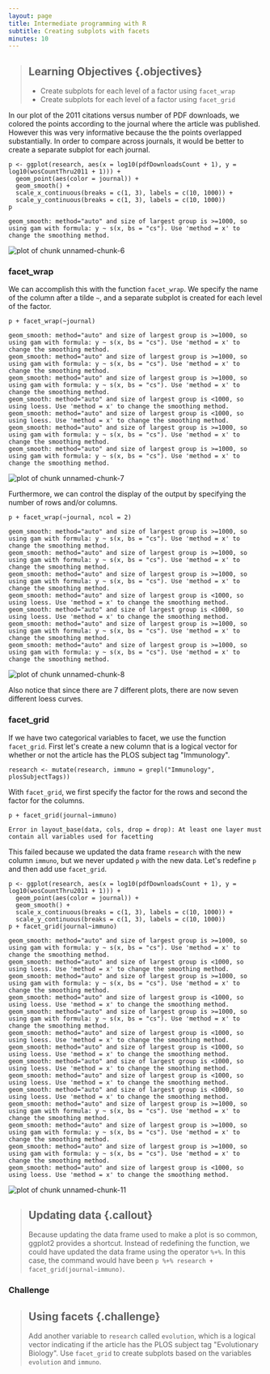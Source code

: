 ```yaml
---
layout: page
title: Intermediate programming with R
subtitle: Creating subplots with facets
minutes: 10
---
```




> ## Learning Objectives {.objectives}
> *  Create subplots for each level of a factor using `facet_wrap`
> *  Create subplots for each level of a factor using `facet_grid`

In our plot of the 2011 citations versus number of PDF downloads, we colored the points according to the journal where the article was published.
However this was very informative because the the points overlapped substantially.
In order to compare across journals, it would be better to create a separate subplot for each journal.










~~~{.r}
p <- ggplot(research, aes(x = log10(pdfDownloadsCount + 1), y = log10(wosCountThru2011 + 1))) +
  geom_point(aes(color = journal)) +
  geom_smooth() +
  scale_x_continuous(breaks = c(1, 3), labels = c(10, 1000)) +
  scale_y_continuous(breaks = c(1, 3), labels = c(10, 1000))
p
~~~



~~~{.output}
geom_smooth: method="auto" and size of largest group is >=1000, so using gam with formula: y ~ s(x, bs = "cs"). Use 'method = x' to change the smoothing method.

~~~

<img src="fig/00-ggplot2-facets-unnamed-chunk-6-1.png" title="plot of chunk unnamed-chunk-6" alt="plot of chunk unnamed-chunk-6" style="display: block; margin: auto;" />

### facet_wrap

We can accomplish this with the function `facet_wrap`.
We specify the name of the column after a tilde `~`, and a separate subplot is created for each level of the factor.


~~~{.r}
p + facet_wrap(~journal)
~~~



~~~{.output}
geom_smooth: method="auto" and size of largest group is >=1000, so using gam with formula: y ~ s(x, bs = "cs"). Use 'method = x' to change the smoothing method.
geom_smooth: method="auto" and size of largest group is >=1000, so using gam with formula: y ~ s(x, bs = "cs"). Use 'method = x' to change the smoothing method.
geom_smooth: method="auto" and size of largest group is >=1000, so using gam with formula: y ~ s(x, bs = "cs"). Use 'method = x' to change the smoothing method.
geom_smooth: method="auto" and size of largest group is <1000, so using loess. Use 'method = x' to change the smoothing method.
geom_smooth: method="auto" and size of largest group is <1000, so using loess. Use 'method = x' to change the smoothing method.
geom_smooth: method="auto" and size of largest group is >=1000, so using gam with formula: y ~ s(x, bs = "cs"). Use 'method = x' to change the smoothing method.
geom_smooth: method="auto" and size of largest group is >=1000, so using gam with formula: y ~ s(x, bs = "cs"). Use 'method = x' to change the smoothing method.

~~~

<img src="fig/00-ggplot2-facets-unnamed-chunk-7-1.png" title="plot of chunk unnamed-chunk-7" alt="plot of chunk unnamed-chunk-7" style="display: block; margin: auto;" />

Furthermore, we can control the display of the output by specifying the number of rows and/or columns.


~~~{.r}
p + facet_wrap(~journal, ncol = 2)
~~~



~~~{.output}
geom_smooth: method="auto" and size of largest group is >=1000, so using gam with formula: y ~ s(x, bs = "cs"). Use 'method = x' to change the smoothing method.
geom_smooth: method="auto" and size of largest group is >=1000, so using gam with formula: y ~ s(x, bs = "cs"). Use 'method = x' to change the smoothing method.
geom_smooth: method="auto" and size of largest group is >=1000, so using gam with formula: y ~ s(x, bs = "cs"). Use 'method = x' to change the smoothing method.
geom_smooth: method="auto" and size of largest group is <1000, so using loess. Use 'method = x' to change the smoothing method.
geom_smooth: method="auto" and size of largest group is <1000, so using loess. Use 'method = x' to change the smoothing method.
geom_smooth: method="auto" and size of largest group is >=1000, so using gam with formula: y ~ s(x, bs = "cs"). Use 'method = x' to change the smoothing method.
geom_smooth: method="auto" and size of largest group is >=1000, so using gam with formula: y ~ s(x, bs = "cs"). Use 'method = x' to change the smoothing method.

~~~

<img src="fig/00-ggplot2-facets-unnamed-chunk-8-1.png" title="plot of chunk unnamed-chunk-8" alt="plot of chunk unnamed-chunk-8" style="display: block; margin: auto;" />

Also notice that since there are 7 different plots, there are now seven different loess curves.

### facet_grid

If we have two categorical variables to facet, we use the function `facet_grid`.
First let's create a new column that is a logical vector for whether or not the article has the PLOS subject tag "Immunology".


~~~{.r}
research <- mutate(research, immuno = grepl("Immunology", plosSubjectTags))
~~~

With `facet_grid`, we first specify the factor for the rows and second the factor for the columns.


~~~{.r}
p + facet_grid(journal~immuno)
~~~



~~~{.output}
Error in layout_base(data, cols, drop = drop): At least one layer must contain all variables used for facetting

~~~

This failed because we updated the data frame `research` with the new column `immuno`, but we never updated `p` with the new data.
Let's redefine `p` and then add use `facet_grid`.


~~~{.r}
p <- ggplot(research, aes(x = log10(pdfDownloadsCount + 1), y = log10(wosCountThru2011 + 1))) +
  geom_point(aes(color = journal)) +
  geom_smooth() +
  scale_x_continuous(breaks = c(1, 3), labels = c(10, 1000)) +
  scale_y_continuous(breaks = c(1, 3), labels = c(10, 1000))
p + facet_grid(journal~immuno)
~~~



~~~{.output}
geom_smooth: method="auto" and size of largest group is >=1000, so using gam with formula: y ~ s(x, bs = "cs"). Use 'method = x' to change the smoothing method.
geom_smooth: method="auto" and size of largest group is <1000, so using loess. Use 'method = x' to change the smoothing method.
geom_smooth: method="auto" and size of largest group is >=1000, so using gam with formula: y ~ s(x, bs = "cs"). Use 'method = x' to change the smoothing method.
geom_smooth: method="auto" and size of largest group is <1000, so using loess. Use 'method = x' to change the smoothing method.
geom_smooth: method="auto" and size of largest group is >=1000, so using gam with formula: y ~ s(x, bs = "cs"). Use 'method = x' to change the smoothing method.
geom_smooth: method="auto" and size of largest group is <1000, so using loess. Use 'method = x' to change the smoothing method.
geom_smooth: method="auto" and size of largest group is <1000, so using loess. Use 'method = x' to change the smoothing method.
geom_smooth: method="auto" and size of largest group is <1000, so using loess. Use 'method = x' to change the smoothing method.
geom_smooth: method="auto" and size of largest group is <1000, so using loess. Use 'method = x' to change the smoothing method.
geom_smooth: method="auto" and size of largest group is <1000, so using loess. Use 'method = x' to change the smoothing method.
geom_smooth: method="auto" and size of largest group is >=1000, so using gam with formula: y ~ s(x, bs = "cs"). Use 'method = x' to change the smoothing method.
geom_smooth: method="auto" and size of largest group is >=1000, so using gam with formula: y ~ s(x, bs = "cs"). Use 'method = x' to change the smoothing method.
geom_smooth: method="auto" and size of largest group is >=1000, so using gam with formula: y ~ s(x, bs = "cs"). Use 'method = x' to change the smoothing method.
geom_smooth: method="auto" and size of largest group is <1000, so using loess. Use 'method = x' to change the smoothing method.

~~~

<img src="fig/00-ggplot2-facets-unnamed-chunk-11-1.png" title="plot of chunk unnamed-chunk-11" alt="plot of chunk unnamed-chunk-11" style="display: block; margin: auto;" />

> ## Updating data {.callout}
>
> Because updating the data frame used to make a plot is so common, ggplot2 provides a shortcut.
> Instead of redefining the function, we could have updated the data frame using the operator `%+%`.
> In this case, the command would have been `p %+% research + facet_grid(journal~immuno)`.

### Challenge

> ## Using facets {.challenge}
>
> Add another variable to `research` called `evolution`, which is a logical vector indicating if the article has the PLOS subject tag "Evolutionary Biology".
> Use `facet_grid` to create subplots based on the variables `evolution` and `immuno`.


